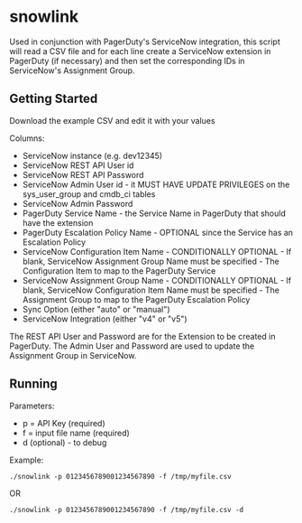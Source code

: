 # snowlink

Used in conjunction with PagerDuty's ServiceNow integration, this script will read a CSV file and for each line create a ServiceNow extension in PagerDuty (if necessary) and then set the corresponding IDs in ServiceNow's Assignment Group.

## Getting Started

Download the example CSV and edit it with your values

Columns:
* ServiceNow instance (e.g. dev12345)
* ServiceNow REST API User id
* ServiceNow REST API Password
* ServiceNow Admin User id - it MUST HAVE UPDATE PRIVILEGES on the sys_user_group and cmdb_ci tables
* ServiceNow Admin Password
* PagerDuty Service Name - the Service Name in PagerDuty that should have the extension
* PagerDuty Escalation Policy Name - OPTIONAL since the Service has an Escalation Policy
* ServiceNow Configuration Item Name - CONDITIONALLY OPTIONAL - If blank, ServiceNow Assignment Group Name must be specified - The Configuration Item to map to the PagerDuty Service
* ServiceNow Assignment Group Name - CONDITIONALLY OPTIONAL - If blank, ServiceNow Configuration Item Name must be specified - The Assignment Group to map to the PagerDuty  Escalation Policy
* Sync Option (either "auto" or "manual")
* ServiceNow Integration (either "v4" or "v5")

The REST API User and Password are for the Extension to be created in PagerDuty.
The Admin User and Password are used to update the Assignment Group in ServiceNow.

## Running

Parameters:
* p = API Key (required)
* f = input file name (required)
* d (optional) - to debug

Example:
```
./snowlink -p 0123456789001234567890 -f /tmp/myfile.csv
```
OR
```
./snowlink -p 0123456789001234567890 -f /tmp/myfile.csv -d
```